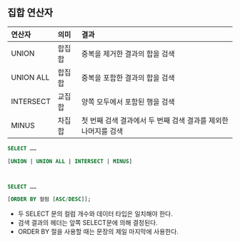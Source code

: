 ## 집합 연산자

|연산자|의미|결과|
|:---|:---|:---|
|UNION|합집합| 중복을 제거한 결과의 합을 검색|
| UNION ALL|합집합| 중복을 포함한 결과의 합을 검색|
| INTERSECT|교집합| 양쪽 모두에서 포함된 행을 검색|
| MINUS|차집합| 첫 번째 검색 결과에서 두 번째 검색 결과를 제외한 나머지를 검색|

```sql
SELECT ……

[UNION | UNION ALL | INTERSECT | MINUS]



SELECT ……

[ORDER BY 컬럼 [ASC/DESC]];
```

- 두 SELECT 문의 컬럼 개수와 데이터 타입은 일치해야 한다.
- 검색 결과의 헤더는 앞쪽 SELECT문에 의해 결정된다.
- ORDER BY 절을 사용할 때는 문장의 제일 마지막에 사용한다.
